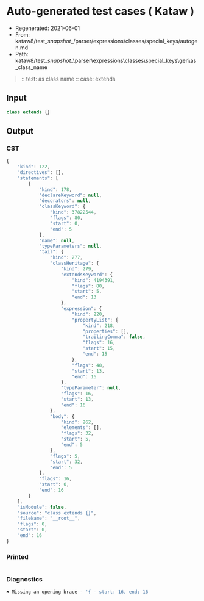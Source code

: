# Auto-generated test cases ( Kataw )
- Regenerated: 2021-06-01
- From: kataw8/test\__snapshot__/parser/expressions/classes/special_keys/autogen.md
- Path: kataw8/test\__snapshot__\parser\expressions\classes\special_keys\gen\as_class_name
> :: test: as class name
> :: case: extends
## Input

`````js
class extends {}
`````
## Output

### CST

```javascript
{
    "kind": 122,
    "directives": [],
    "statements": [
        {
            "kind": 178,
            "declareKeyword": null,
            "decorators": null,
            "classKeyword": {
                "kind": 37822544,
                "flags": 80,
                "start": 0,
                "end": 5
            },
            "name": null,
            "typeParameters": null,
            "tail": {
                "kind": 277,
                "classHeritage": {
                    "kind": 279,
                    "extendsKeyword": {
                        "kind": 4194391,
                        "flags": 80,
                        "start": 5,
                        "end": 13
                    },
                    "expression": {
                        "kind": 220,
                        "propertyList": {
                            "kind": 218,
                            "properties": [],
                            "trailingComma": false,
                            "flags": 16,
                            "start": 15,
                            "end": 15
                        },
                        "flags": 48,
                        "start": 13,
                        "end": 16
                    },
                    "typeParameter": null,
                    "flags": 16,
                    "start": 13,
                    "end": 16
                },
                "body": {
                    "kind": 262,
                    "elements": [],
                    "flags": 32,
                    "start": 5,
                    "end": 5
                },
                "flags": 5,
                "start": 32,
                "end": 5
            },
            "flags": 16,
            "start": 0,
            "end": 16
        }
    ],
    "isModule": false,
    "source": "class extends {}",
    "fileName": "__root__",
    "flags": 0,
    "start": 0,
    "end": 16
}
```

### Printed

```javascript

```

### Diagnostics

```javascript
✖ Missing an opening brace - '{ - start: 16, end: 16

```

